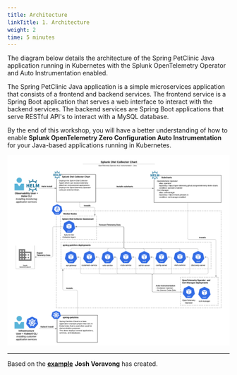 ```yaml
---
title: Architecture
linkTitle: 1. Architecture
weight: 2
time: 5 minutes
---
```


The diagram below details the architecture of the Spring PetClinic Java application running in Kubernetes with the Splunk OpenTelemetry Operator and Auto Instrumentation enabled.

The Spring PetClinic Java application is a simple microservices application that consists of a frontend and backend services. The frontend service is a Spring Boot application that serves a web interface to interact with the backend services. The backend services are Spring Boot applications that serve RESTful API's to interact with a MySQL database.

By the end of this workshop, you will have a better understanding of how to enable **Splunk OpenTelemetry Zero Configuration Auto Instrumentation** for your Java-based applications running in Kubernetes.

![Splunk Otel Architecture](../images/auto-instrumentation-java-diagram.png)

---

Based on the [**example**](https://github.com/signalfx/splunk-otel-collector-chart/blob/main/examples/enable-operator-and-auto-instrumentation/spring-petclinic-java.md) **Josh Voravong** has created.
